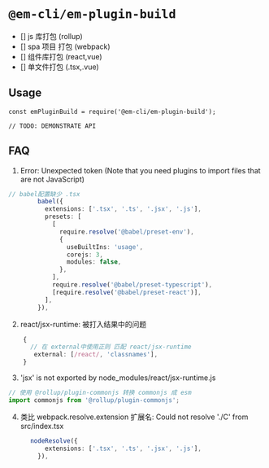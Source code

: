# `@em-cli/em-plugin-build`

- [] js 库打包 (rollup)
- [] spa 项目 打包 (webpack)
- [] 组件库打包 (react,vue)
- [] 单文件打包 (.tsx,.vue)

## Usage

```
const emPluginBuild = require('@em-cli/em-plugin-build');

// TODO: DEMONSTRATE API
```

## FAQ

1. Error: Unexpected token (Note that you need plugins to import files that are not JavaScript)

```ts
// babel配置缺少 .tsx
        babel({
          extensions: ['.tsx', '.ts', '.jsx', '.js'],
          presets: [
            [
              require.resolve('@babel/preset-env'),
              {
                useBuiltIns: 'usage',
                corejs: 3,
                modules: false,
              },
            ],
            require.resolve('@babel/preset-typescript'),
            [require.resolve('@babel/preset-react')],
          ],
        }),
```

2. react/jsx-runtime: 被打入结果中的问题

```ts
    {
      // 在 external中使用正则 匹配 react/jsx-runtime
       external: [/react/, 'classnames'],
    }
```

3. 'jsx' is not exported by node_modules/react/jsx-runtime.js

```ts
// 使用 @rollup/plugin-commonjs 转换 commonjs 成 esm
import commonjs from '@rollup/plugin-commonjs';
```

4. 类比 webpack.resolve.extension 扩展名: Could not resolve './C' from src/index.tsx

```ts
      nodeResolve({
          extensions: ['.tsx', '.ts', '.jsx', '.js'],
        }),
```
